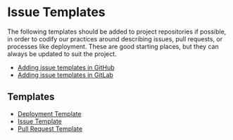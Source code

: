 # Issue Templates


The following templates should be added to project repositories if possible, in
order to codify our practices around describing issues, pull requests, or
processes like deployment.  These are good starting places, but they can
always be updated to suit the project.


 * [Adding issue templates in GitHub](https://docs.github.com/en/github/building-a-strong-community/configuring-issue-templates-for-your-repository)
 * [Adding issue templates in GitLab](https://docs.gitlab.com/ee/user/project/description_templates.html)



## Templates

 * [Deployment Template](/issue-templates/Deployment-Ticket-Template.md)
 * [Issue Template](/issue-templates/issue_template.md)
 * [Pull Request Template](/issue-templates/Pull-Request-Template.md)
